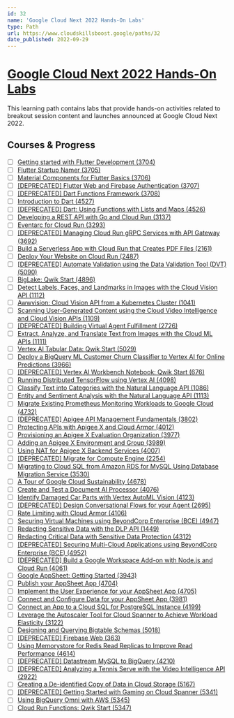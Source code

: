 ```yaml
---
id: 32
name: 'Google Cloud Next 2022 Hands-On Labs'
type: Path
url: https://www.cloudskillsboost.google/paths/32
date_published: 2022-09-29
---
```


# [Google Cloud Next 2022 Hands-On Labs](https://www.cloudskillsboost.google/paths/32)

This learning path contains labs that provide hands-on activities related to breakout session content and launches announced at Google Cloud Next 2022.

## Courses & Progress

* [ ] [Getting started with Flutter Development (3704)](../courses/Getting-started-with-Flutter-Development.md)
* [ ] [Flutter Startup Namer (3705)](../courses/Flutter-Startup-Namer.md)
* [ ] [Material Components for Flutter Basics (3706)](../courses/Material-Components-for-Flutter-Basics.md)
* [ ] [[DEPRECATED] Flutter Web and Firebase Authentication (3707)](../courses/[DEPRECATED]-Flutter-Web-and-Firebase-Authentication.md)
* [ ] [[DEPRECATED] Dart Functions Framework (3708)](../courses/[DEPRECATED]-Dart-Functions-Framework.md)
* [ ] [Introduction to Dart (4527)](../courses/Introduction-to-Dart.md)
* [ ] [[DEPRECATED] Dart: Using Functions with Lists and Maps (4526)](../courses/[DEPRECATED]-Dart-Using-Functions-with-Lists-and-Maps.md)
* [ ] [Developing a REST API with Go and Cloud Run (3137)](../courses/Developing-a-REST-API-with-Go-and-Cloud-Run.md)
* [ ] [Eventarc for Cloud Run (3293)](../courses/Eventarc-for-Cloud-Run.md)
* [ ] [[DEPRECATED] Managing Cloud Run gRPC Services with API Gateway (3692)](../courses/[DEPRECATED]-Managing-Cloud-Run-gRPC-Services-with-API-Gateway.md)
* [ ] [Build a Serverless App with Cloud Run that Creates PDF Files (2161)](../courses/Build-a-Serverless-App-with-Cloud-Run-that-Creates-PDF-Files.md)
* [ ] [Deploy Your Website on Cloud Run (2487)](../courses/Deploy-Your-Website-on-Cloud-Run.md)
* [ ] [[DEPRECATED] Automate Validation using the Data Validation Tool (DVT) (5090)](../courses/[DEPRECATED]-Automate-Validation-using-the-Data-Validation-Tool-(DVT).md)
* [ ] [BigLake: Qwik Start (4896)](../courses/BigLake-Qwik-Start.md)
* [ ] [Detect Labels, Faces, and Landmarks in Images with the Cloud Vision API (1112)](../courses/Detect-Labels-Faces-and-Landmarks-in-Images-with-the-Cloud-Vision-API.md)
* [ ] [Awwvision: Cloud Vision API from a Kubernetes Cluster (1041)](../courses/Awwvision-Cloud-Vision-API-from-a-Kubernetes-Cluster.md)
* [ ] [Scanning User-Generated Content using the Cloud Video Intelligence and Cloud Vision APIs (1109)](../courses/Scanning-User-Generated-Content-using-the-Cloud-Video-Intelligence-and-Cloud-Vision-APIs.md)
* [ ] [[DEPRECATED] Building Virtual Agent Fulfillment (2726)](../courses/[DEPRECATED]-Building-Virtual-Agent-Fulfillment.md)
* [ ] [Extract, Analyze, and Translate Text from Images with the Cloud ML APIs (1111)](../courses/Extract-Analyze-and-Translate-Text-from-Images-with-the-Cloud-ML-APIs.md)
* [ ] [Vertex AI Tabular Data: Qwik Start (5029)](../courses/Vertex-AI-Tabular-Data-Qwik-Start.md)
* [ ] [Deploy a BigQuery ML Customer Churn Classifier to Vertex AI for Online Predictions (3966)](../courses/Deploy-a-BigQuery-ML-Customer-Churn-Classifier-to-Vertex-AI-for-Online-Predictions.md)
* [ ] [[DEPRECATED] Vertex AI Workbench Notebook: Qwik Start (676)](../courses/[DEPRECATED]-Vertex-AI-Workbench-Notebook-Qwik-Start.md)
* [ ] [Running Distributed TensorFlow using Vertex AI (4098)](../courses/Running-Distributed-TensorFlow-using-Vertex-AI.md)
* [ ] [Classify Text into Categories with the Natural Language API (1086)](../courses/Classify-Text-into-Categories-with-the-Natural-Language-API.md)
* [ ] [Entity and Sentiment Analysis with the Natural Language API (1113)](../courses/Entity-and-Sentiment-Analysis-with-the-Natural-Language-API.md)
* [ ] [Migrate Existing Prometheus Monitoring Workloads to Google Cloud (4732)](../courses/Migrate-Existing-Prometheus-Monitoring-Workloads-to-Google-Cloud.md)
* [ ] [[DEPRECATED] Apigee API Management Fundamentals (3802)](../courses/[DEPRECATED]-Apigee-API-Management-Fundamentals.md)
* [ ] [Protecting APIs with Apigee X and Cloud Armor (4012)](../courses/Protecting-APIs-with-Apigee-X-and-Cloud-Armor.md)
* [ ] [Provisioning an Apigee X Evaluation Organization (3977)](../courses/Provisioning-an-Apigee-X-Evaluation-Organization.md)
* [ ] [Adding an Apigee X Environment and Group (3989)](../courses/Adding-an-Apigee-X-Environment-and-Group.md)
* [ ] [Using NAT for Apigee X Backend Services (4007)](../courses/Using-NAT-for-Apigee-X-Backend-Services.md)
* [ ] [[DEPRECATED] Migrate for Compute Engine (2254)](../courses/[DEPRECATED]-Migrate-for-Compute-Engine.md)
* [ ] [Migrating to Cloud SQL from Amazon RDS for MySQL Using Database Migration Service (3530)](../courses/Migrating-to-Cloud-SQL-from-Amazon-RDS-for-MySQL-Using-Database-Migration-Service.md)
* [ ] [A Tour of Google Cloud Sustainability (4678)](../courses/A-Tour-of-Google-Cloud-Sustainability.md)
* [ ] [Create and Test a Document AI Processor (4076)](../courses/Create-and-Test-a-Document-AI-Processor.md)
* [ ] [Identify Damaged Car Parts with Vertex AutoML Vision (4123)](../courses/Identify-Damaged-Car-Parts-with-Vertex-AutoML-Vision.md)
* [ ] [[DEPRECATED] Design Conversational Flows for your Agent (2695)](../courses/[DEPRECATED]-Design-Conversational-Flows-for-your-Agent.md)
* [ ] [Rate Limiting with Cloud Armor (4106)](../courses/Rate-Limiting-with-Cloud-Armor.md)
* [ ] [Securing Virtual Machines using BeyondCorp Enterprise (BCE) (4947)](../courses/Securing-Virtual-Machines-using-BeyondCorp-Enterprise-(BCE).md)
* [ ] [Redacting Sensitive Data with the DLP API (1449)](../courses/Redacting-Sensitive-Data-with-the-DLP-API.md)
* [ ] [Redacting Critical Data with Sensitive Data Protection (4312)](../courses/Redacting-Critical-Data-with-Sensitive-Data-Protection.md)
* [ ] [[DEPRECATED] Securing Multi-Cloud Applications using BeyondCorp Enterprise (BCE) (4952)](../courses/[DEPRECATED]-Securing-Multi-Cloud-Applications-using-BeyondCorp-Enterprise-(BCE).md)
* [ ] [[DEPRECATED] Build a Google Workspace Add-on with Node.js and Cloud Run (4061)](../courses/[DEPRECATED]-Build-a-Google-Workspace-Add-on-with-Node.js-and-Cloud-Run.md)
* [ ] [Google AppSheet: Getting Started (3943)](../courses/Google-AppSheet-Getting-Started.md)
* [ ] [Publish your AppSheet App (4704)](../courses/Publish-your-AppSheet-App.md)
* [ ] [Implement the User Experience for your AppSheet App (4705)](../courses/Implement-the-User-Experience-for-your-AppSheet-App.md)
* [ ] [Connect and Configure Data for your AppSheet App (3981)](../courses/Connect-and-Configure-Data-for-your-AppSheet-App.md)
* [ ] [Connect an App to a Cloud SQL for PostgreSQL Instance (4199)](../courses/Connect-an-App-to-a-Cloud-SQL-for-PostgreSQL-Instance.md)
* [ ] [Leverage the Autoscaler Tool for Cloud Spanner to Achieve Workload Elasticity (3122)](../courses/Leverage-the-Autoscaler-Tool-for-Cloud-Spanner-to-Achieve-Workload-Elasticity.md)
* [ ] [Designing and Querying Bigtable Schemas (5018)](../courses/Designing-and-Querying-Bigtable-Schemas.md)
* [ ] [[DEPRECATED] Firebase Web (363)](../courses/[DEPRECATED]-Firebase-Web.md)
* [ ] [Using Memorystore for Redis Read Replicas to Improve Read Performance (4614)](../courses/Using-Memorystore-for-Redis-Read-Replicas-to-Improve-Read-Performance.md)
* [ ] [[DEPRECATED] Datastream MySQL to BigQuery (4210)](../courses/[DEPRECATED]-Datastream-MySQL-to-BigQuery.md)
* [ ] [[DEPRECATED] Analyzing a Tennis Serve with the Video Intelligence API (2922)](../courses/[DEPRECATED]-Analyzing-a-Tennis-Serve-with-the-Video-Intelligence-API.md)
* [ ] [Creating a De-identified Copy of Data in Cloud Storage (5167)](../courses/Creating-a-De-identified-Copy-of-Data-in-Cloud-Storage.md)
* [ ] [[DEPRECATED] Getting Started with Gaming on Cloud Spanner (5341)](../courses/[DEPRECATED]-Getting-Started-with-Gaming-on-Cloud-Spanner.md)
* [ ] [Using BigQuery Omni with AWS (5345)](../courses/Using-BigQuery-Omni-with-AWS.md)
* [ ] [Cloud Run Functions: Qwik Start (5347)](../courses/Cloud-Run-Functions-Qwik-Start.md)

